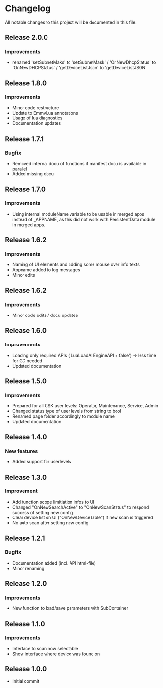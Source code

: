 # Changelog
All notable changes to this project will be documented in this file.

## Release 2.0.0

### Improvements
- renamed 'setSubnetMaks' to 'setSubnetMask' / 'OnNewDhcpStatus' to 'OnNewDHCPStatus' / 'getDeviceListJson' to 'getDeviceListJSON'

## Release 1.8.0

### Improvements
- Minor code restructure
- Update to EmmyLua annotations
- Usage of lua diagnostics
- Documentation updates

## Release 1.7.1

### Bugfix
- Removed internal docu of functions if manifest docu is available in parallel
- Added missing docu

## Release 1.7.0

### Improvements
- Using internal moduleName variable to be usable in merged apps instead of _APPNAME, as this did not work with PersistentData module in merged apps.

## Release 1.6.2

### Improvements
- Naming of UI elements and adding some mouse over info texts
- Appname added to log messages
- Minor edits

## Release 1.6.2

### Improvements
- Minor code edits / docu updates

## Release 1.6.0

### Improvements
- Loading only required APIs ('LuaLoadAllEngineAPI = false') -> less time for GC needed
- Updated documentation

## Release 1.5.0

### Improvements
- Prepared for all CSK user levels: Operator, Maintenance, Service, Admin
- Changed status type of user levels from string to bool
- Renamed page folder accordingly to module name
- Updated documentation

## Release 1.4.0

### New features
- Added support for userlevels

## Release 1.3.0

### Improvement
- Add function scope limitiation infos to UI
- Changed "OnNewSearchActive" to "OnNewScanStatus" to respond success of setting new config
- Clear device list on UI ("OnNewDeviceTable") if new scan is triggered
- No auto scan after setting new config

## Release 1.2.1

### Bugfix
- Documentation added (incl. API html-file)
- Minor renaming

## Release 1.2.0

### Improvements
- New function to load/save parameters with SubContainer

## Release 1.1.0

### Improvements
- Interface to scan now selectable
- Show interface where device was found on

## Release 1.0.0
- Initial commit